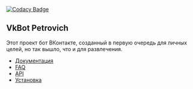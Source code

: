 [![Codacy Badge](https://api.codacy.com/project/badge/Grade/902a018f7e0c4e5d9a823e974a972742)](https://app.codacy.com/manual/Xoma163/xoma163site?utm_source=github.com&utm_medium=referral&utm_content=Xoma163/xoma163site&utm_campaign=Badge_Grade_Settings)

## VkBot Petrovich

Этот проект бот ВКонтакте, созданный в первую очередь для личных целей, но так вышло, что и для развлечения.

*  [Документация](https://vk.com/@igor_petrovich_ksta-instrukciya-po-ispolzovaniu) 
*  [FAQ](./readme/faq.md)
*  [API](./readme/api.md) 
*  [Установка](./readme/setup.md)


